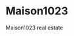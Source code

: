 # Maison<span class="small-text">1023</span>
Maison<span class="small-text">1023</span> real estate 
